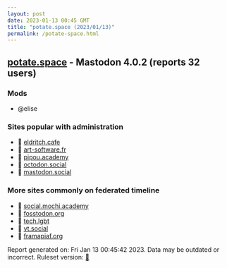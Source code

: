 ```yaml
---
layout: post
date: 2023-01-13 00:45 GMT
title: "potate.space (2023/01/13)"
permalink: /potate-space.html
---
```


## [potate.space](https://potate.space) - Mastodon 4.0.2 (reports 32 users)

### Mods
 * @elise

### Sites popular with administration

* 🐘 [eldritch.cafe](/eldritch-cafe.html)
* 🐘 [art-software.fr](/art-software-fr.html)
* 🐘 [pipou.academy](/pipou-academy.html)
* 🐘 [octodon.social](/octodon-social.html)
* 🐘 [mastodon.social](/mastodon-social.html)

### More sites commonly on federated timeline

* 🐘 [social.mochi.academy](/social-mochi-academy.html)
* 🐘 [fosstodon.org](/fosstodon-org.html)
* 🐘 [tech.lgbt](/tech-lgbt.html)
* 🐘 [vt.social](/vt-social.html)
* 🐘 [framapiaf.org](/framapiaf-org.html)

Report generated on: Fri Jan 13 00:45:42 2023. Data may be outdated or incorrect.
Ruleset version: [🧁](/version-cupcake)
